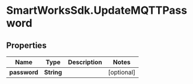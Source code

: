 # SmartWorksSdk.UpdateMQTTPassword

## Properties

Name | Type | Description | Notes
------------ | ------------- | ------------- | -------------
**password** | **String** |  | [optional] 


